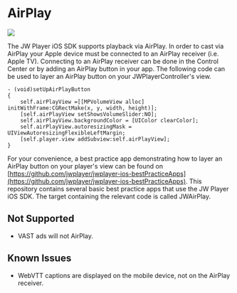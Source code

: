 # AirPlay

<img src="https://img.shields.io/badge/SDK-iOS%20v3-0AAC29.svg?logo=apple">

The JW Player iOS SDK supports playback via AirPlay. In order to cast via AirPlay your Apple device must be connected to an AirPlay receiver (i.e. Apple TV). Connecting to an AirPlay receiver can be done in the Control Center or by adding an AirPlay button in your app. The following code can be used to layer an AirPlay button on your JWPlayerController's view.

    - (void)setUpAirPlayButton
    {
        self.airPlayView =[[MPVolumeView alloc] initWithFrame:CGRectMake(x, y, width, height)];
        [self.airPlayView setShowsVolumeSlider:NO];
        self.airPlayView.backgroundColor = [UIColor clearColor];
        self.airPlayView.autoresizingMask = UIViewAutoresizingFlexibleLeftMargin;
        [self.player.view addSubview:self.airPlayView];
    }

For your convenience, a best practice app demonstrating how to layer an AirPlay button on your player's view can be found on [https://github.com/jwplayer/jwplayer-ios-bestPracticeApps](https://github.com/jwplayer/jwplayer-ios-bestPracticeApps). This repository contains several basic best practice apps that use the JW Player iOS SDK. The target containing the relevant code is called JWAirPlay.

## Not Supported
* VAST ads will not AirPlay.

## Known Issues
* WebVTT captions are displayed on the mobile device, not on the AirPlay receiver.
